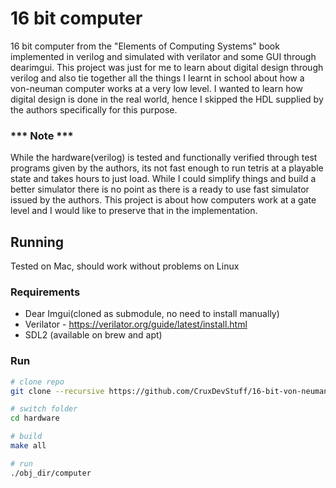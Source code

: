 # 16 bit computer 
16 bit computer from the "Elements of Computing Systems" book implemented in verilog and simulated with verilator and some GUI through dearimgui. This project was just for me to learn about digital design through verilog and also tie together all the things I learnt in school about how a von-neuman computer works at a very low level. I wanted to learn how digital design is done in the real world, hence I skipped the HDL supplied by the authors specifically for this purpose. 

### *** Note ***
While the hardware(verilog) is tested and functionally verified through test programs given by the authors, its not fast enough to run tetris at a playable state and takes hours to just load. While I could simplify things and build a better simulator there is no point as there is a ready to use fast simulator issued by the authors. This project is about how computers work at a gate level and I would like to preserve that in the implementation. 

## Running 
Tested on Mac, should work without problems on Linux

### Requirements
* Dear Imgui(cloned as submodule, no need to install manually)
* Verilator - https://verilator.org/guide/latest/install.html
* SDL2 (available on brew and apt)

### Run
```bash
# clone repo 
git clone --recursive https://github.com/CruxDevStuff/16-bit-von-neuman-computer.git

# switch folder
cd hardware

# build
make all

# run
./obj_dir/computer
```

